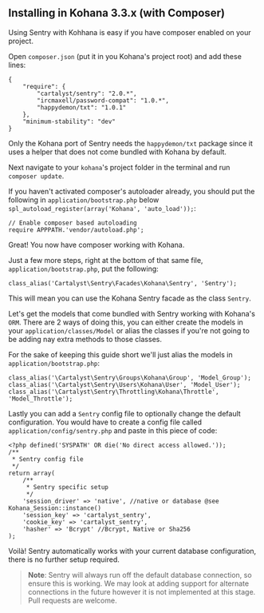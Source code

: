 ## Installing in Kohana 3.3.x (with Composer)

Using Sentry with Kohhana is easy if you have composer enabled on your project.

Open `composer.json` (put it in you Kohana's project root) and add these lines:

	{
		"require": {
			"cartalyst/sentry": "2.0.*",
			"ircmaxell/password-compat": "1.0.*",
			"happydemon/txt": "1.0.1"
		},
		"minimum-stability": "dev"
	}

Only the Kohana port of Sentry needs the `happydemon/txt` package since it uses a helper that does not come bundled with Kohana by default.

Next navigate to your `kohana`'s project folder in the terminal and run `composer update`.

If you haven't activated composer's autoloader already, you should put the following in `application/bootstrap.php` below `spl_autoload_register(array('Kohana', 'auto_load'));`:

	// Enable composer based autoloading
	require APPPATH.'vendor/autoload.php';

Great! You now have composer working with Kohana.

Just a few more steps, right at the bottom of that same file, `application/bootstrap.php`, put the following:

	class_alias('Cartalyst\Sentry\Facades\Kohana\Sentry', 'Sentry');

This will mean you can use the Kohana Sentry facade as the class `Sentry`. 

Let's get the models that come bundled with Sentry working with Kohana's `ORM`. There are 2 ways of doing this, 
you can either create the models in your `application/classes/Model` or alias the classes if you're not going to be adding nay extra methods to those classes.

For the sake of keeping this guide short we'll just alias the models in `application/bootstrap.php`:

    class_alias('\Cartalyst\Sentry\Groups\Kohana\Group', 'Model_Group');
    class_alias('\Cartalyst\Sentry\Users\Kohana\User', 'Model_User');
    class_alias('\Cartalyst\Sentry\Throttling\Kohana\Throttle', 'Model_Throttle');

Lastly you can add a `Sentry` config file to optionally change the default configuration. You would have to create a config file called `application/config/sentry.php` and paste in this piece of code:

    <?php defined('SYSPATH' OR die('No direct access allowed.'));
    /**
     * Sentry config file
     */
    return array(
    	/**
    	 * Sentry specific setup
    	 */
    	'session_driver' => 'native', //native or database @see Kohana_Session::instance()
    	'session_key' => 'cartalyst_sentry',
    	'cookie_key' => 'cartalyst_sentry',
    	'hasher' => 'Bcrypt' //Bcrypt, Native or Sha256
    );

Voilà! Sentry automatically works with your current database configuration, there is no further setup required.

> **Note**: Sentry will always run off the default database connection, so ensure this is working. We may look at adding support for alternate connections in the future however it is not implemented at this stage. Pull requests are welcome.
